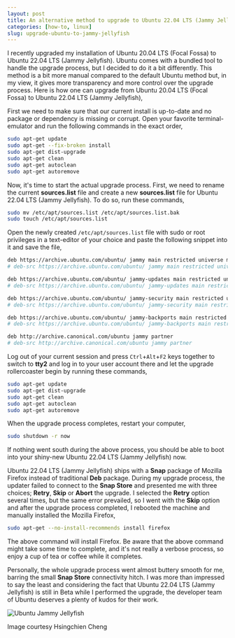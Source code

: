 ```yaml
---
layout: post
title: An alternative method to upgrade to Ubuntu 22.04 LTS (Jammy Jellyfish)
categories: [how-to, linux]
slug: upgrade-ubuntu-to-jammy-jellyfish
---
```


I recently upgraded my installation of Ubuntu 20.04 LTS (Focal Fossa) to Ubuntu 22.04 LTS (Jammy Jellyfish). Ubuntu comes with a bundled tool to handle the upgrade process, but I decided to do it a bit differently. This method is a bit more manual compared to the default Ubuntu method but, in my view, it gives more transparency and more control over the upgrade process. Here is how one can upgrade from Ubuntu 20.04 LTS (Focal Fossa) to Ubuntu 22.04 LTS (Jammy Jellyfish),  
<!--more-->

First we need to make sure that our current install is up-to-date and no package or dependency is missing or corrupt. Open your favorite terminal-emulator and run the following commands in the exact order,  

```bash
sudo apt-get update
sudo apt-get --fix-broken install
sudo apt-get dist-upgrade
sudo apt-get clean
sudo apt-get autoclean
sudo apt-get autoremove
```

Now, it's time to start the actual upgrade process. First, we need to rename the current **sources.list** file and create a new **sources.list** file for Ubuntu 22.04 LTS (Jammy Jellyfish). To do so, run these commands,  

```bash
sudo mv /etc/apt/sources.list /etc/apt/sources.list.bak
sudo touch /etc/apt/sources.list
```

Open the newly created <code>/etc/apt/sources.list</code> file with sudo or root privileges in a text-editor of your choice and paste the following snippet into it and save the file,  

```bash
deb https://archive.ubuntu.com/ubuntu/ jammy main restricted universe multiverse
# deb-src https://archive.ubuntu.com/ubuntu/ jammy main restricted universe multiverse

deb https://archive.ubuntu.com/ubuntu/ jammy-updates main restricted universe multiverse
# deb-src https://archive.ubuntu.com/ubuntu/ jammy-updates main restricted universe multiverse

deb https://archive.ubuntu.com/ubuntu/ jammy-security main restricted universe multiverse
# deb-src https://archive.ubuntu.com/ubuntu/ jammy-security main restricted universe multiverse

deb https://archive.ubuntu.com/ubuntu/ jammy-backports main restricted universe multiverse
# deb-src https://archive.ubuntu.com/ubuntu/ jammy-backports main restricted universe multiverse

deb http://archive.canonical.com/ubuntu jammy partner
# deb-src http://archive.canonical.com/ubuntu jammy partner
```

Log out of your current session and press <code>Ctrl</code>+<code>Alt</code>+<code>F2</code> keys together to switch to **tty2** and log in to your user account there and let the upgrade rollercoaster begin by running these commands,  

```bash
sudo apt-get update
sudo apt-get dist-upgrade
sudo apt-get clean
sudo apt-get autoclean
sudo apt-get autoremove
```

When the upgrade process completes, restart your computer,  

```bash
sudo shutdown -r now
```

If nothing went south during the above process, you should be able to boot into your shiny-new Ubuntu 22.04 LTS (Jammy Jellyfish) now.  

Ubuntu 22.04 LTS (Jammy Jellyfish) ships with a **Snap** package of Mozilla Firefox instead of traditional **Deb** package. During my upgrade process, the updater failed to connect to the **Snap Store** and presented me with three choices; **Retry**, **Skip** or **Abort** the upgrade. I selected the **Retry** option several times, but the same error prevailed, so I went with the **Skip** option and after the upgrade process completed, I rebooted the machine and manually installed the Mozilla Firefox,  

```bash
sudo apt-get --no-install-recommends install firefox
``` 

The above command will install Firefox. Be aware that the above command might take some time to complete, and it's not really a verbose process, so enjoy a cup of tea or coffee while it completes.  

Personally, the whole upgrade process went almost buttery smooth for me, barring the small **Snap Store** connectivity hitch. I was more than impressed to say the least and considering the fact that Ubuntu 22.04 LTS (Jammy Jellyfish) is still in Beta while I performed the upgrade, the developer team of Ubuntu deserves a plenty of kudos for their work.  

![Ubuntu Jammy Jellyfish](https://raw.githubusercontent.com/hakerdefo/hakerdefo.github.io/main/assets/image/jammy_jellyfish.webp "Ubuntu Jammy Jellyfish")
<figcaption>Image courtesy Hsingchien Cheng</figcaption>  
